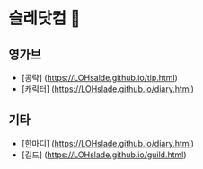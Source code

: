 # 슬레닷컴 👋

## 영가브
- [공략] (https://LOHsalde.github.io/tip.html)
- [캐릭터] (https://LOHslade.github.io/diary.html)

## 기타
- [한마디] (https://LOHslade.github.io/diary.html)
- [길드] (https://LOHslade.github.io/guild.html)
<!--
**LOHslade/LOHslade** is a ✨ _special_ ✨ repository because its `README.md` (this file) appears on your GitHub profile.

Here are some ideas to get you started:

- 🔭 I’m currently working on ...
- 🌱 I’m currently learning ...
- 👯 I’m looking to collaborate on ...
- 🤔 I’m looking for help with ...
- 💬 Ask me about ...
- 📫 How to reach me: ...
- 😄 Pronouns: ...
- ⚡ Fun fact: ...
-->
